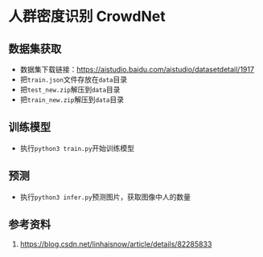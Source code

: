 # 人群密度识别 CrowdNet


## 数据集获取
 - 数据集下载链接：https://aistudio.baidu.com/aistudio/datasetdetail/1917
 - 把`train.json`文件存放在`data`目录
 - 把`test_new.zip`解压到`data`目录
 - 把`train_new.zip`解压到`data`目录
 
 
## 训练模型
 - 执行`python3 train.py`开始训练模型
 

## 预测
 - 执行`python3 infer.py`预测图片，获取图像中人的数量


## 参考资料
1. https://blog.csdn.net/linhaisnow/article/details/82285833  